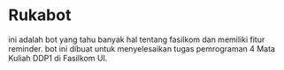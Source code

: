 # Rukabot
ini adalah bot yang tahu banyak hal tentang fasilkom dan memiliki fitur reminder.
bot ini dibuat untuk menyelesaikan tugas pemrograman 4 Mata Kuliah DDP1 di Fasilkom UI.
